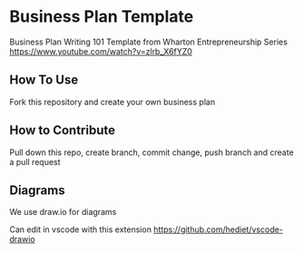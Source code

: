 # Business Plan Template
Business Plan Writing 101 Template from Wharton Entrepreneurship Series https://www.youtube.com/watch?v=zlrb_X6fYZ0

## How To Use
Fork this repository and create your own business plan

## How to Contribute
Pull down this repo, create branch, commit change, push branch and create a pull request

## Diagrams
We use draw.io for diagrams

Can edit in vscode with this extension https://github.com/hediet/vscode-drawio
